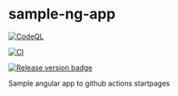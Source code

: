 # sample-ng-app
<p align="center">
    
[![CodeQL](https://github.com/pcoloc/sample-ng-app/actions/workflows/codeql-analisys.yml/badge.svg?branch=main)](https://github.com/pcoloc/sample-ng-app/actions/workflows/codeql-analisys.yml)

[![CI](https://github.com/pcoloc/sample-ng-app/actions/workflows/main.yml/badge.svg?branch=main)](https://github.com/pcoloc/sample-ng-app/actions/workflows/main.yml)

<a href="https://github.com/pcoloc/sample-ng-app/releases">
    <img src="https://img.shields.io/github/v/release/pcoloc/sample-ng-app.svg?logo=github" alt="Release version badge">
  </a>
</p>
Sample angular app to github actions startpages

